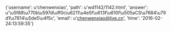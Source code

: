 {'username': u'chenwenxiao', 'path': u'wd1142/1142.html', 'answer': u'\u5f88\u770b\u597d\uff0c\u6211\u4e5f\u613f\u610f\u505aCS\u7684\u79d1\u7814\u5de5\u4f5c', 'email': u'chenwenxiao@live.cn', 'time': '2016-02-24:13:59:35'}
